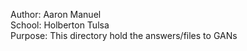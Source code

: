 Author: Aaron Manuel<br/>
School: Holberton Tulsa<br/>
Purpose: This directory hold the answers/files to GANs<br/>
